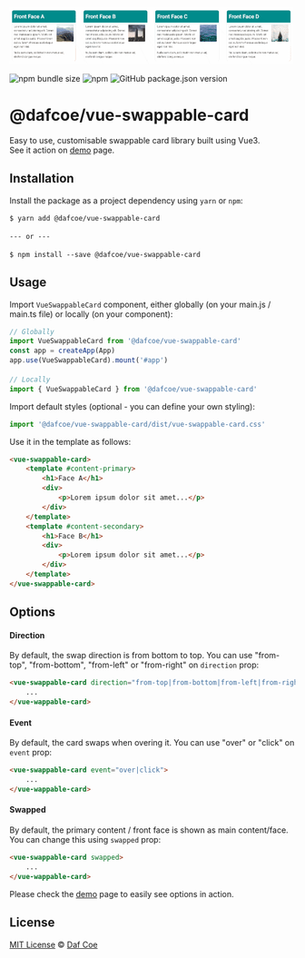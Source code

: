 [![@dafcoe/vue-swappable-card sample](https://github.com/dafcoe/vue-swappable-card/blob/main/src/assets/images/sample.gif?raw=true)](https://dafcoe.github.io/vue-swappable-card)

![npm bundle size](https://img.shields.io/bundlephobia/minzip/@dafcoe/vue-swappable-card?style=flat-square)
![npm](https://img.shields.io/npm/dt/@dafcoe/vue-swappable-card?style=flat-square)
![GitHub package.json version](https://img.shields.io/github/package-json/v/dafcoe/vue-swappable-card?style=flat-square)

# @dafcoe/vue-swappable-card
Easy to use, customisable swappable card library built using Vue3.
<br>
See it action on [demo](https://dafcoe.github.io/vue-swappable-card) page.

## Installation
Install the package as a project dependency using `yarn` or `npm`:
```
$ yarn add @dafcoe/vue-swappable-card

--- or ---

$ npm install --save @dafcoe/vue-swappable-card
```

## Usage
Import `VueSwappableCard` component, either globally (on your main.js / main.ts file) or locally (on your component):
```js
// Globally
import VueSwappableCard from '@dafcoe/vue-swappable-card'
const app = createApp(App)
app.use(VueSwappableCard).mount('#app')

// Locally
import { VueSwappableCard } from '@dafcoe/vue-swappable-card'
```

Import default styles (optional - you can define your own styling):
```js
import '@dafcoe/vue-swappable-card/dist/vue-swappable-card.css'
```

Use it in the template as follows:
```html
<vue-swappable-card>
    <template #content-primary>
        <h1>Face A</h1>
        <div>
            <p>Lorem ipsum dolor sit amet...</p>
        </div>
    </template>
    <template #content-secondary>
        <h1>Face B</h1>
        <div>
            <p>Lorem ipsum dolor sit amet...</p>
        </div>
    </template>
</vue-swappable-card>
```

## Options
#### Direction
By default, the swap direction is from bottom to top. You can use "from-top", "from-bottom", "from-left" or "from-right" on `direction` prop:
```html
<vue-swappable-card direction="from-top|from-bottom|from-left|from-right">
    ...
</vue-wappable-card>
```

#### Event
By default, the card swaps when overing it. You can use "over" or "click" on `event` prop:
```html
<vue-swappable-card event="over|click">
    ...
</vue-wappable-card>
```

#### Swapped
By default, the primary content / front face is shown as main content/face. You can change this using `swapped` prop:
```html
<vue-swappable-card swapped>
    ...
</vue-wappable-card>
```

Please check the [demo](https://dafcoe.github.io/vue-swappable-card) page to easily see options in action.

## License
[MIT License](https://opensource.org/licenses/MIT) © [Daf Coe](mailto:dafcoe@gmail.com)
